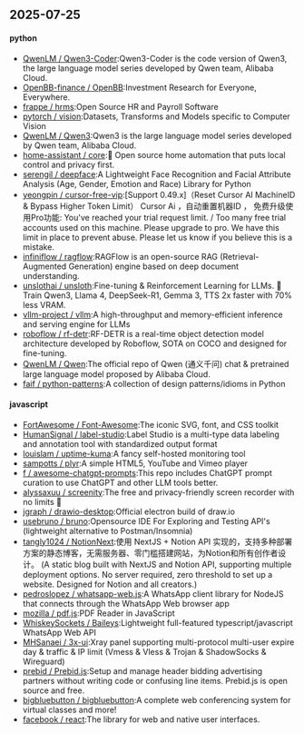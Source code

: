 ## 2025-07-25

#### python
* [QwenLM / Qwen3-Coder](https://github.com/QwenLM/Qwen3-Coder):Qwen3-Coder is the code version of Qwen3, the large language model series developed by Qwen team, Alibaba Cloud.
* [OpenBB-finance / OpenBB](https://github.com/OpenBB-finance/OpenBB):Investment Research for Everyone, Everywhere.
* [frappe / hrms](https://github.com/frappe/hrms):Open Source HR and Payroll Software
* [pytorch / vision](https://github.com/pytorch/vision):Datasets, Transforms and Models specific to Computer Vision
* [QwenLM / Qwen3](https://github.com/QwenLM/Qwen3):Qwen3 is the large language model series developed by Qwen team, Alibaba Cloud.
* [home-assistant / core](https://github.com/home-assistant/core):🏡 Open source home automation that puts local control and privacy first.
* [serengil / deepface](https://github.com/serengil/deepface):A Lightweight Face Recognition and Facial Attribute Analysis (Age, Gender, Emotion and Race) Library for Python
* [yeongpin / cursor-free-vip](https://github.com/yeongpin/cursor-free-vip):[Support 0.49.x]（Reset Cursor AI MachineID & Bypass Higher Token Limit） Cursor Ai ，自动重置机器ID ， 免费升级使用Pro功能: You've reached your trial request limit. / Too many free trial accounts used on this machine. Please upgrade to pro. We have this limit in place to prevent abuse. Please let us know if you believe this is a mistake.
* [infiniflow / ragflow](https://github.com/infiniflow/ragflow):RAGFlow is an open-source RAG (Retrieval-Augmented Generation) engine based on deep document understanding.
* [unslothai / unsloth](https://github.com/unslothai/unsloth):Fine-tuning & Reinforcement Learning for LLMs. 🦥 Train Qwen3, Llama 4, DeepSeek-R1, Gemma 3, TTS 2x faster with 70% less VRAM.
* [vllm-project / vllm](https://github.com/vllm-project/vllm):A high-throughput and memory-efficient inference and serving engine for LLMs
* [roboflow / rf-detr](https://github.com/roboflow/rf-detr):RF-DETR is a real-time object detection model architecture developed by Roboflow, SOTA on COCO and designed for fine-tuning.
* [QwenLM / Qwen](https://github.com/QwenLM/Qwen):The official repo of Qwen (通义千问) chat & pretrained large language model proposed by Alibaba Cloud.
* [faif / python-patterns](https://github.com/faif/python-patterns):A collection of design patterns/idioms in Python

#### javascript
* [FortAwesome / Font-Awesome](https://github.com/FortAwesome/Font-Awesome):The iconic SVG, font, and CSS toolkit
* [HumanSignal / label-studio](https://github.com/HumanSignal/label-studio):Label Studio is a multi-type data labeling and annotation tool with standardized output format
* [louislam / uptime-kuma](https://github.com/louislam/uptime-kuma):A fancy self-hosted monitoring tool
* [sampotts / plyr](https://github.com/sampotts/plyr):A simple HTML5, YouTube and Vimeo player
* [f / awesome-chatgpt-prompts](https://github.com/f/awesome-chatgpt-prompts):This repo includes ChatGPT prompt curation to use ChatGPT and other LLM tools better.
* [alyssaxuu / screenity](https://github.com/alyssaxuu/screenity):The free and privacy-friendly screen recorder with no limits 🎥
* [jgraph / drawio-desktop](https://github.com/jgraph/drawio-desktop):Official electron build of draw.io
* [usebruno / bruno](https://github.com/usebruno/bruno):Opensource IDE For Exploring and Testing API's (lightweight alternative to Postman/Insomnia)
* [tangly1024 / NotionNext](https://github.com/tangly1024/NotionNext):使用 NextJS + Notion API 实现的，支持多种部署方案的静态博客，无需服务器、零门槛搭建网站，为Notion和所有创作者设计。 (A static blog built with NextJS and Notion API, supporting multiple deployment options. No server required, zero threshold to set up a website. Designed for Notion and all creators.)
* [pedroslopez / whatsapp-web.js](https://github.com/pedroslopez/whatsapp-web.js):A WhatsApp client library for NodeJS that connects through the WhatsApp Web browser app
* [mozilla / pdf.js](https://github.com/mozilla/pdf.js):PDF Reader in JavaScript
* [WhiskeySockets / Baileys](https://github.com/WhiskeySockets/Baileys):Lightweight full-featured typescript/javascript WhatsApp Web API
* [MHSanaei / 3x-ui](https://github.com/MHSanaei/3x-ui):Xray panel supporting multi-protocol multi-user expire day & traffic & IP limit (Vmess & Vless & Trojan & ShadowSocks & Wireguard)
* [prebid / Prebid.js](https://github.com/prebid/Prebid.js):Setup and manage header bidding advertising partners without writing code or confusing line items. Prebid.js is open source and free.
* [bigbluebutton / bigbluebutton](https://github.com/bigbluebutton/bigbluebutton):A complete web conferencing system for virtual classes and more!
* [facebook / react](https://github.com/facebook/react):The library for web and native user interfaces.
